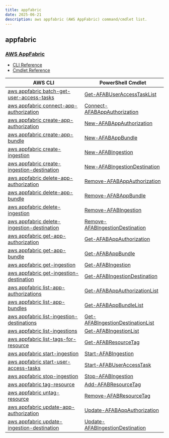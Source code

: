 ```yaml
---
title: appfabric
date: 2025-06-21
description: aws appfabric (AWS AppFabric) command/cmdlet list.
---
```


## appfabric

### [AWS AppFabric](https://aws.amazon.com/appfabric/)

* [CLI Reference](https://awscli.amazonaws.com/v2/documentation/api/latest/reference/appfabric/index.html)
* [Cmdlet Reference](https://docs.aws.amazon.com/powershell/latest/reference/items/AppFabric_cmdlets.html)

|AWS CLI|PowerShell Cmdlet|
|----|----|
|[aws appfabric batch-get-user-access-tasks](https://awscli.amazonaws.com/v2/documentation/api/latest/reference/appfabric/batch-get-user-access-tasks.html)|[Get-AFABUserAccessTaskList](https://docs.aws.amazon.com/powershell/latest/reference/items/Get-AFABUserAccessTaskList.html)|
|[aws appfabric connect-app-authorization](https://awscli.amazonaws.com/v2/documentation/api/latest/reference/appfabric/connect-app-authorization.html)|[Connect-AFABAppAuthorization](https://docs.aws.amazon.com/powershell/latest/reference/items/Connect-AFABAppAuthorization.html)|
|[aws appfabric create-app-authorization](https://awscli.amazonaws.com/v2/documentation/api/latest/reference/appfabric/create-app-authorization.html)|[New-AFABAppAuthorization](https://docs.aws.amazon.com/powershell/latest/reference/items/New-AFABAppAuthorization.html)|
|[aws appfabric create-app-bundle](https://awscli.amazonaws.com/v2/documentation/api/latest/reference/appfabric/create-app-bundle.html)|[New-AFABAppBundle](https://docs.aws.amazon.com/powershell/latest/reference/items/New-AFABAppBundle.html)|
|[aws appfabric create-ingestion](https://awscli.amazonaws.com/v2/documentation/api/latest/reference/appfabric/create-ingestion.html)|[New-AFABIngestion](https://docs.aws.amazon.com/powershell/latest/reference/items/New-AFABIngestion.html)|
|[aws appfabric create-ingestion-destination](https://awscli.amazonaws.com/v2/documentation/api/latest/reference/appfabric/create-ingestion-destination.html)|[New-AFABIngestionDestination](https://docs.aws.amazon.com/powershell/latest/reference/items/New-AFABIngestionDestination.html)|
|[aws appfabric delete-app-authorization](https://awscli.amazonaws.com/v2/documentation/api/latest/reference/appfabric/delete-app-authorization.html)|[Remove-AFABAppAuthorization](https://docs.aws.amazon.com/powershell/latest/reference/items/Remove-AFABAppAuthorization.html)|
|[aws appfabric delete-app-bundle](https://awscli.amazonaws.com/v2/documentation/api/latest/reference/appfabric/delete-app-bundle.html)|[Remove-AFABAppBundle](https://docs.aws.amazon.com/powershell/latest/reference/items/Remove-AFABAppBundle.html)|
|[aws appfabric delete-ingestion](https://awscli.amazonaws.com/v2/documentation/api/latest/reference/appfabric/delete-ingestion.html)|[Remove-AFABIngestion](https://docs.aws.amazon.com/powershell/latest/reference/items/Remove-AFABIngestion.html)|
|[aws appfabric delete-ingestion-destination](https://awscli.amazonaws.com/v2/documentation/api/latest/reference/appfabric/delete-ingestion-destination.html)|[Remove-AFABIngestionDestination](https://docs.aws.amazon.com/powershell/latest/reference/items/Remove-AFABIngestionDestination.html)|
|[aws appfabric get-app-authorization](https://awscli.amazonaws.com/v2/documentation/api/latest/reference/appfabric/get-app-authorization.html)|[Get-AFABAppAuthorization](https://docs.aws.amazon.com/powershell/latest/reference/items/Get-AFABAppAuthorization.html)|
|[aws appfabric get-app-bundle](https://awscli.amazonaws.com/v2/documentation/api/latest/reference/appfabric/get-app-bundle.html)|[Get-AFABAppBundle](https://docs.aws.amazon.com/powershell/latest/reference/items/Get-AFABAppBundle.html)|
|[aws appfabric get-ingestion](https://awscli.amazonaws.com/v2/documentation/api/latest/reference/appfabric/get-ingestion.html)|[Get-AFABIngestion](https://docs.aws.amazon.com/powershell/latest/reference/items/Get-AFABIngestion.html)|
|[aws appfabric get-ingestion-destination](https://awscli.amazonaws.com/v2/documentation/api/latest/reference/appfabric/get-ingestion-destination.html)|[Get-AFABIngestionDestination](https://docs.aws.amazon.com/powershell/latest/reference/items/Get-AFABIngestionDestination.html)|
|[aws appfabric list-app-authorizations](https://awscli.amazonaws.com/v2/documentation/api/latest/reference/appfabric/list-app-authorizations.html)|[Get-AFABAppAuthorizationList](https://docs.aws.amazon.com/powershell/latest/reference/items/Get-AFABAppAuthorizationList.html)|
|[aws appfabric list-app-bundles](https://awscli.amazonaws.com/v2/documentation/api/latest/reference/appfabric/list-app-bundles.html)|[Get-AFABAppBundleList](https://docs.aws.amazon.com/powershell/latest/reference/items/Get-AFABAppBundleList.html)|
|[aws appfabric list-ingestion-destinations](https://awscli.amazonaws.com/v2/documentation/api/latest/reference/appfabric/list-ingestion-destinations.html)|[Get-AFABIngestionDestinationList](https://docs.aws.amazon.com/powershell/latest/reference/items/Get-AFABIngestionDestinationList.html)|
|[aws appfabric list-ingestions](https://awscli.amazonaws.com/v2/documentation/api/latest/reference/appfabric/list-ingestions.html)|[Get-AFABIngestionList](https://docs.aws.amazon.com/powershell/latest/reference/items/Get-AFABIngestionList.html)|
|[aws appfabric list-tags-for-resource](https://awscli.amazonaws.com/v2/documentation/api/latest/reference/appfabric/list-tags-for-resource.html)|[Get-AFABResourceTag](https://docs.aws.amazon.com/powershell/latest/reference/items/Get-AFABResourceTag.html)|
|[aws appfabric start-ingestion](https://awscli.amazonaws.com/v2/documentation/api/latest/reference/appfabric/start-ingestion.html)|[Start-AFABIngestion](https://docs.aws.amazon.com/powershell/latest/reference/items/Start-AFABIngestion.html)|
|[aws appfabric start-user-access-tasks](https://awscli.amazonaws.com/v2/documentation/api/latest/reference/appfabric/start-user-access-tasks.html)|[Start-AFABUserAccessTask](https://docs.aws.amazon.com/powershell/latest/reference/items/Start-AFABUserAccessTask.html)|
|[aws appfabric stop-ingestion](https://awscli.amazonaws.com/v2/documentation/api/latest/reference/appfabric/stop-ingestion.html)|[Stop-AFABIngestion](https://docs.aws.amazon.com/powershell/latest/reference/items/Stop-AFABIngestion.html)|
|[aws appfabric tag-resource](https://awscli.amazonaws.com/v2/documentation/api/latest/reference/appfabric/tag-resource.html)|[Add-AFABResourceTag](https://docs.aws.amazon.com/powershell/latest/reference/items/Add-AFABResourceTag.html)|
|[aws appfabric untag-resource](https://awscli.amazonaws.com/v2/documentation/api/latest/reference/appfabric/untag-resource.html)|[Remove-AFABResourceTag](https://docs.aws.amazon.com/powershell/latest/reference/items/Remove-AFABResourceTag.html)|
|[aws appfabric update-app-authorization](https://awscli.amazonaws.com/v2/documentation/api/latest/reference/appfabric/update-app-authorization.html)|[Update-AFABAppAuthorization](https://docs.aws.amazon.com/powershell/latest/reference/items/Update-AFABAppAuthorization.html)|
|[aws appfabric update-ingestion-destination](https://awscli.amazonaws.com/v2/documentation/api/latest/reference/appfabric/update-ingestion-destination.html)|[Update-AFABIngestionDestination](https://docs.aws.amazon.com/powershell/latest/reference/items/Update-AFABIngestionDestination.html)|

